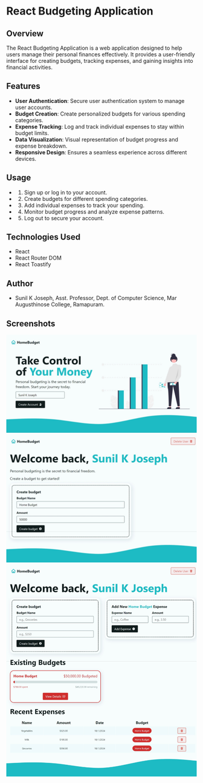 # React Budgeting Application

## Overview

The React Budgeting Application is a web application designed to help users manage their personal finances effectively. It provides a user-friendly interface for creating budgets, tracking expenses, and gaining insights into financial activities.

## Features

- **User Authentication**: Secure user authentication system to manage user accounts.
- **Budget Creation**: Create personalized budgets for various spending categories.
- **Expense Tracking**: Log and track individual expenses to stay within budget limits.
- **Data Visualization**: Visual representation of budget progress and expense breakdown.
- **Responsive Design**: Ensures a seamless experience across different devices.

## Usage

- 1. Sign up or log in to your account.
- 2. Create budgets for different spending categories.
- 3. Add individual expenses to track your spending.
- 4. Monitor budget progress and analyze expense patterns.
- 5. Log out to secure your account.

## Technologies Used
- React
- React Router DOM
- React Toastify

## Author

- Sunil K Joseph, Asst. Professor, Dept. of Computer Science, Mar Augusthinose College, Ramapuram.

## Screenshots

![Screenshot 1](src/assets/screenshot1.jpeg)
![Screenshot 2](src/assets/screenshot2.jpeg)
![Screenshot 3](src/assets/screenshot3.jpeg)


